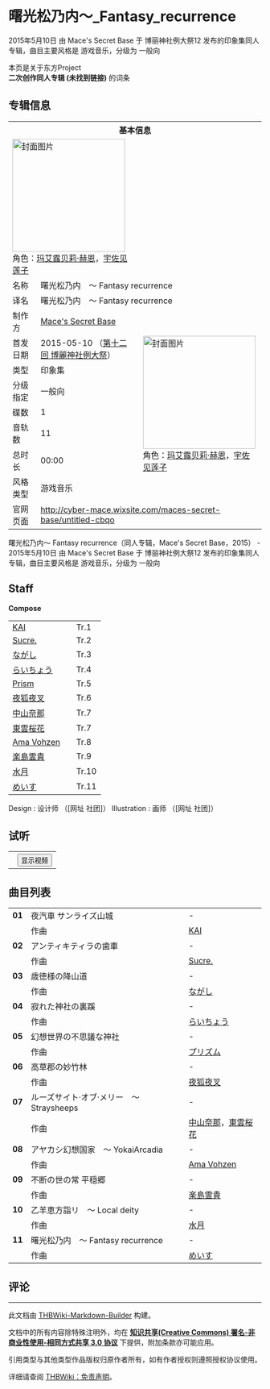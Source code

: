 # 曙光松乃内～_Fantasy_recurrence

<!-- source html: G:\repos\THBWiki-Markdown-Builder\THBWikiMarkdown\Temp\main\7\73\ns0%3A%E6%9B%99%E5%85%89%E6%9D%BE%E4%B9%83%E5%86%85%EF%BD%9E_Fantasy_recurrence.html -->

2015年5月10日 由 Mace's Secret Base 于 博丽神社例大祭12 发布的印象集同人专辑，曲目主要风格是 游戏音乐，分级为 一般向

本页是关于东方Project  
 **二次创作同人专辑 (未找到链接)** 的词条
## 专辑信息

<table><tbody><tr><th colspan="3">基本信息</th></tr><tr><td class="cover-artwork-mobile" colspan="2"><a href="./文件-曙光松乃内～_Fantasy_recurrence封面.png.md" class="image" title="封面图片"><img alt="封面图片" src="https://upload.thwiki.cc/thumb/b/b1/%E6%9B%99%E5%85%89%E6%9D%BE%E4%B9%83%E5%86%85%EF%BD%9E_Fantasy_recurrence%E5%B0%81%E9%9D%A2.png/224px-%E6%9B%99%E5%85%89%E6%9D%BE%E4%B9%83%E5%86%85%EF%BD%9E_Fantasy_recurrence%E5%B0%81%E9%9D%A2.png" decoding="async" loading="lazy" width="224" height="224" srcset="https://upload.thwiki.cc/thumb/b/b1/%E6%9B%99%E5%85%89%E6%9D%BE%E4%B9%83%E5%86%85%EF%BD%9E_Fantasy_recurrence%E5%B0%81%E9%9D%A2.png/336px-%E6%9B%99%E5%85%89%E6%9D%BE%E4%B9%83%E5%86%85%EF%BD%9E_Fantasy_recurrence%E5%B0%81%E9%9D%A2.png 1.5x, https://upload.thwiki.cc/thumb/b/b1/%E6%9B%99%E5%85%89%E6%9D%BE%E4%B9%83%E5%86%85%EF%BD%9E_Fantasy_recurrence%E5%B0%81%E9%9D%A2.png/448px-%E6%9B%99%E5%85%89%E6%9D%BE%E4%B9%83%E5%86%85%EF%BD%9E_Fantasy_recurrence%E5%B0%81%E9%9D%A2.png 2x" data-file-width="1024" data-file-height="1024"></a><div class="cover-char">角色：<a href="./玛艾露贝莉·赫恩.md" title="玛艾露贝莉·赫恩">玛艾露贝莉·赫恩</a>，<a href="./宇佐见莲子.md" title="宇佐见莲子">宇佐见莲子</a></div></td>
</tr><tr><td class="label">名称</td><td colspan="2"> 曙光松乃内　～ Fantasy recurrence </td></tr><tr><td class="label">译名</td><td colspan="2"> 曙光松乃内　～ Fantasy recurrence </td></tr><tr><td class="label">制作方</td><td><a href="./Mace's_Secret_Base.md" title="Mace&#39;s Secret Base">Mace's Secret Base</a></td><td class="cover-artwork" rowspan="8" style="min-width:224px;"><a href="./文件-曙光松乃内～_Fantasy_recurrence封面.png.md" class="image" title="封面图片"><img alt="封面图片" src="https://upload.thwiki.cc/thumb/b/b1/%E6%9B%99%E5%85%89%E6%9D%BE%E4%B9%83%E5%86%85%EF%BD%9E_Fantasy_recurrence%E5%B0%81%E9%9D%A2.png/224px-%E6%9B%99%E5%85%89%E6%9D%BE%E4%B9%83%E5%86%85%EF%BD%9E_Fantasy_recurrence%E5%B0%81%E9%9D%A2.png" decoding="async" loading="lazy" width="224" height="224" srcset="https://upload.thwiki.cc/thumb/b/b1/%E6%9B%99%E5%85%89%E6%9D%BE%E4%B9%83%E5%86%85%EF%BD%9E_Fantasy_recurrence%E5%B0%81%E9%9D%A2.png/336px-%E6%9B%99%E5%85%89%E6%9D%BE%E4%B9%83%E5%86%85%EF%BD%9E_Fantasy_recurrence%E5%B0%81%E9%9D%A2.png 1.5x, https://upload.thwiki.cc/thumb/b/b1/%E6%9B%99%E5%85%89%E6%9D%BE%E4%B9%83%E5%86%85%EF%BD%9E_Fantasy_recurrence%E5%B0%81%E9%9D%A2.png/448px-%E6%9B%99%E5%85%89%E6%9D%BE%E4%B9%83%E5%86%85%EF%BD%9E_Fantasy_recurrence%E5%B0%81%E9%9D%A2.png 2x" data-file-width="1024" data-file-height="1024"></a><div class="cover-char">角色：<a href="./玛艾露贝莉·赫恩.md" title="玛艾露贝莉·赫恩">玛艾露贝莉·赫恩</a>，<a href="./宇佐见莲子.md" title="宇佐见莲子">宇佐见莲子</a></div></td>
</tr><tr><td class="label">首发日期</td><td>2015-05-10&#160;（<a href="/展会作品列表?e=%E5%8D%9A%E4%B8%BD%E7%A5%9E%E7%A4%BE%E4%BE%8B%E5%A4%A7%E7%A5%AD%2312">第十二回 博麗神社例大祭</a>）</td></tr><tr><td class="label">类型</td><td>印象集</td></tr><tr><td class="label">分级指定</td><td>一般向</td></tr><tr><td class="label">碟数</td><td>1</td></tr><tr><td class="label">音轨数</td><td>11</td></tr><tr><td class="label">总时长</td><td>00:00</td></tr><tr><td class="label">风格类型</td><td>游戏音乐</td></tr>
<tr><td class="label">官网页面</td><td colspan="2"><a rel="nofollow" class="external free" href="http://cyber-mace.wixsite.com/maces-secret-base/untitled-cbqo">http://cyber-mace.wixsite.com/maces-secret-base/untitled-cbqo</a></td></tr></tbody></table>

曙光松乃内～ Fantasy recurrence（同人专辑，Mace's Secret Base，2015） - 2015年5月10日 由 Mace's Secret Base 于 博丽神社例大祭12 发布的印象集同人专辑，曲目主要风格是 游戏音乐，分级为 一般向
## Staff
  
 **Compose**   

<table><tbody><tr><td><a href="/index.php?title=KAI&amp;action=edit&amp;redlink=1" class="new" title="KAI（页面不存在）">KAI</a></td><td></td><td>Tr.1</td></tr><tr><td><a href="/index.php?title=Sucre.&amp;action=edit&amp;redlink=1" class="new" title="Sucre.（页面不存在）">Sucre.</a></td><td></td><td>Tr.2</td></tr><tr><td><a href="/index.php?title=%E3%81%AA%E3%81%8C%E3%81%97&amp;action=edit&amp;redlink=1" class="new" title="ながし（页面不存在）">ながし</a></td><td></td><td>Tr.3</td></tr><tr><td><a href="/index.php?title=%E3%82%89%E3%81%84%E3%81%A1%E3%82%87%E3%81%86&amp;action=edit&amp;redlink=1" class="new" title="らいちょう（页面不存在）">らいちょう</a></td><td></td><td>Tr.4</td></tr><tr><td><a href="./Prism.md" title="Prism">Prism</a></td><td></td><td>Tr.5</td></tr><tr><td><a href="/index.php?title=%E5%A4%9C%E7%8B%90%E5%A4%9C%E5%8F%89&amp;action=edit&amp;redlink=1" class="new" title="夜狐夜叉（页面不存在）">夜狐夜叉</a></td><td></td><td>Tr.6</td></tr><tr><td><a href="/index.php?title=%E4%B8%AD%E5%B1%B1%E5%A5%88%E9%82%A3&amp;action=edit&amp;redlink=1" class="new" title="中山奈那（页面不存在）">中山奈那</a></td><td></td><td>Tr.7</td></tr><tr><td><a href="/index.php?title=%E6%9D%B1%E9%9B%B2%E6%A1%9C%E8%8A%B1&amp;action=edit&amp;redlink=1" class="new" title="東雲桜花（页面不存在）">東雲桜花</a></td><td></td><td>Tr.7</td></tr><tr><td><a href="./Ama_Vohzen.md" title="Ama Vohzen">Ama Vohzen</a></td><td></td><td>Tr.8</td></tr><tr><td><a href="/index.php?title=%E6%A5%BD%E5%B3%B6%E9%9C%8A%E8%B2%B4&amp;action=edit&amp;redlink=1" class="new" title="楽島霊貴（页面不存在）">楽島霊貴</a></td><td></td><td>Tr.9</td></tr><tr><td><a href="/index.php?title=%E6%B0%B4%E6%9C%88&amp;action=edit&amp;redlink=1" class="new" title="水月（页面不存在）">水月</a></td><td></td><td>Tr.10</td></tr><tr><td><a href="./めいす.md" title="めいす">めいす</a></td><td></td><td>Tr.11</td></tr></tbody></table>


Design
: 设计师 （[网址 社团]）
Illustration
: 画师 （[网址 社团]）

## 试听
  


  

<table>
<tr><th style="text-align: center;"><a class="bilibili-title external text" target="_blank" rel="nofollow" style="margin: 0 0.4em 0 0.2em;"></a><input type="button" class="bilibili-toggle" value="显示视频" style="float: right;"></th></tr>
<tr class="bilibili-video" style="display: none;"><td></td></tr>
</table>





## 曲目列表

<table><tbody><tr><td id="1" class="infoYL"><b>01</b></td><td id="夜汽車_サンライズ山城" colspan="2" class="title">夜汽車 サンライズ山城<span class="thcsearchlinks"><a rel="nofollow" class="external text" href="https://cd.thwiki.cc?arrange=KAI&amp;fromwiki=曙光松乃内～_Fantasy_recurrence"><span title="搜索相似同人曲"></span></a></span></td><td class="time">-</td></tr><tr><td class="left"></td><td class="label">作曲</td><td class="text" colspan="2"><a href="/index.php?title=KAI&amp;action=edit&amp;redlink=1" class="new" title="KAI（页面不存在）">KAI</a><span class="thcsearchlinks"><a rel="nofollow" class="external text" href="https://cd.thwiki.cc?arrange=，KAI，&amp;fromwiki=曙光松乃内～_Fantasy_recurrence"><span></span></a></span></td></tr>
<tr><td id="2" class="infoYL"><b>02</b></td><td id="アンティキティラの歯車" colspan="2" class="title">アンティキティラの歯車<span class="thcsearchlinks"><a rel="nofollow" class="external text" href="https://cd.thwiki.cc?arrange=Sucre.&amp;fromwiki=曙光松乃内～_Fantasy_recurrence"><span title="搜索相似同人曲"></span></a></span></td><td class="time">-</td></tr><tr><td class="left"></td><td class="label">作曲</td><td class="text" colspan="2"><a href="/index.php?title=Sucre.&amp;action=edit&amp;redlink=1" class="new" title="Sucre.（页面不存在）">Sucre.</a><span class="thcsearchlinks"><a rel="nofollow" class="external text" href="https://cd.thwiki.cc?arrange=，Sucre.，&amp;fromwiki=曙光松乃内～_Fantasy_recurrence"><span></span></a></span></td></tr>
<tr><td id="3" class="infoYL"><b>03</b></td><td id="歳徳様の降山道" colspan="2" class="title">歳徳様の降山道<span class="thcsearchlinks"><a rel="nofollow" class="external text" href="https://cd.thwiki.cc?arrange=ながし&amp;fromwiki=曙光松乃内～_Fantasy_recurrence"><span title="搜索相似同人曲"></span></a></span></td><td class="time">-</td></tr><tr><td class="left"></td><td class="label">作曲</td><td class="text" colspan="2"><a href="/index.php?title=%E3%81%AA%E3%81%8C%E3%81%97&amp;action=edit&amp;redlink=1" class="new" title="ながし（页面不存在）">ながし</a><span class="thcsearchlinks"><a rel="nofollow" class="external text" href="https://cd.thwiki.cc?arrange=，ながし，&amp;fromwiki=曙光松乃内～_Fantasy_recurrence"><span></span></a></span></td></tr>
<tr><td id="4" class="infoYL"><b>04</b></td><td id="寂れた神社の裏蹊" colspan="2" class="title">寂れた神社の裏蹊<span class="thcsearchlinks"><a rel="nofollow" class="external text" href="https://cd.thwiki.cc?arrange=らいちょう&amp;fromwiki=曙光松乃内～_Fantasy_recurrence"><span title="搜索相似同人曲"></span></a></span></td><td class="time">-</td></tr><tr><td class="left"></td><td class="label">作曲</td><td class="text" colspan="2"><a href="/index.php?title=%E3%82%89%E3%81%84%E3%81%A1%E3%82%87%E3%81%86&amp;action=edit&amp;redlink=1" class="new" title="らいちょう（页面不存在）">らいちょう</a><span class="thcsearchlinks"><a rel="nofollow" class="external text" href="https://cd.thwiki.cc?arrange=，らいちょう，&amp;fromwiki=曙光松乃内～_Fantasy_recurrence"><span></span></a></span></td></tr>
<tr><td id="5" class="infoYL"><b>05</b></td><td id="幻想世界の不思議な神社" colspan="2" class="title">幻想世界の不思議な神社<span class="thcsearchlinks"><a rel="nofollow" class="external text" href="https://cd.thwiki.cc?arrange=プリズム&amp;fromwiki=曙光松乃内～_Fantasy_recurrence"><span title="搜索相似同人曲"></span></a></span></td><td class="time">-</td></tr><tr><td class="left"></td><td class="label">作曲</td><td class="text" colspan="2"><a href="/%E3%83%97%E3%83%AA%E3%82%BA%E3%83%A0" class="mw-redirect" title="プリズム">プリズム</a><span class="thcsearchlinks"><a rel="nofollow" class="external text" href="https://cd.thwiki.cc?arrange=，プリズム，&amp;fromwiki=曙光松乃内～_Fantasy_recurrence"><span></span></a></span></td></tr>
<tr><td id="6" class="infoYL"><b>06</b></td><td id="高草郡の妙竹林" colspan="2" class="title">高草郡の妙竹林<span class="thcsearchlinks"><a rel="nofollow" class="external text" href="https://cd.thwiki.cc?arrange=夜狐夜叉&amp;fromwiki=曙光松乃内～_Fantasy_recurrence"><span title="搜索相似同人曲"></span></a></span></td><td class="time">-</td></tr><tr><td class="left"></td><td class="label">作曲</td><td class="text" colspan="2"><a href="/index.php?title=%E5%A4%9C%E7%8B%90%E5%A4%9C%E5%8F%89&amp;action=edit&amp;redlink=1" class="new" title="夜狐夜叉（页面不存在）">夜狐夜叉</a><span class="thcsearchlinks"><a rel="nofollow" class="external text" href="https://cd.thwiki.cc?arrange=，夜狐夜叉，&amp;fromwiki=曙光松乃内～_Fantasy_recurrence"><span></span></a></span></td></tr>
<tr><td id="7" class="infoYL"><b>07</b></td><td id="ルーズサイト·オブ·メリー_～_Straysheeps" colspan="2" class="title">ルーズサイト·オブ·メリー　～ Straysheeps<span class="thcsearchlinks"><a rel="nofollow" class="external text" href="https://cd.thwiki.cc?arrange=中山奈那，東雲桜花&amp;fromwiki=曙光松乃内～_Fantasy_recurrence"><span title="搜索相似同人曲"></span></a></span></td><td class="time">-</td></tr><tr><td class="left"></td><td class="label">作曲</td><td class="text" colspan="2"><a href="/index.php?title=%E4%B8%AD%E5%B1%B1%E5%A5%88%E9%82%A3&amp;action=edit&amp;redlink=1" class="new" title="中山奈那（页面不存在）">中山奈那</a>，<a href="/index.php?title=%E6%9D%B1%E9%9B%B2%E6%A1%9C%E8%8A%B1&amp;action=edit&amp;redlink=1" class="new" title="東雲桜花（页面不存在）">東雲桜花</a><span class="thcsearchlinks"><a rel="nofollow" class="external text" href="https://cd.thwiki.cc?arrange=，中山奈那，東雲桜花，&amp;fromwiki=曙光松乃内～_Fantasy_recurrence"><span></span></a></span></td></tr>
<tr><td id="8" class="infoYL"><b>08</b></td><td id="アヤカシ幻想国家_～_YokaiArcadia" colspan="2" class="title">アヤカシ幻想国家　～ YokaiArcadia<span class="thcsearchlinks"><a rel="nofollow" class="external text" href="https://cd.thwiki.cc?arrange=Ama Vohzen&amp;fromwiki=曙光松乃内～_Fantasy_recurrence"><span title="搜索相似同人曲"></span></a></span></td><td class="time">-</td></tr><tr><td class="left"></td><td class="label">作曲</td><td class="text" colspan="2"><a href="./Ama_Vohzen.md" title="Ama Vohzen">Ama Vohzen</a><span class="thcsearchlinks"><a rel="nofollow" class="external text" href="https://cd.thwiki.cc?arrange=，Ama Vohzen，&amp;fromwiki=曙光松乃内～_Fantasy_recurrence"><span></span></a></span></td></tr>
<tr><td id="9" class="infoYL"><b>09</b></td><td id="不断の世の常_平穏郷" colspan="2" class="title">不断の世の常 平穏郷<span class="thcsearchlinks"><a rel="nofollow" class="external text" href="https://cd.thwiki.cc?arrange=楽島霊貴&amp;fromwiki=曙光松乃内～_Fantasy_recurrence"><span title="搜索相似同人曲"></span></a></span></td><td class="time">-</td></tr><tr><td class="left"></td><td class="label">作曲</td><td class="text" colspan="2"><a href="/index.php?title=%E6%A5%BD%E5%B3%B6%E9%9C%8A%E8%B2%B4&amp;action=edit&amp;redlink=1" class="new" title="楽島霊貴（页面不存在）">楽島霊貴</a><span class="thcsearchlinks"><a rel="nofollow" class="external text" href="https://cd.thwiki.cc?arrange=，楽島霊貴，&amp;fromwiki=曙光松乃内～_Fantasy_recurrence"><span></span></a></span></td></tr>
<tr><td id="10" class="infoYL"><b>10</b></td><td id="乙羊恵方詣リ_～_Local_deity" colspan="2" class="title">乙羊恵方詣リ　～ Local deity<span class="thcsearchlinks"><a rel="nofollow" class="external text" href="https://cd.thwiki.cc?arrange=水月&amp;fromwiki=曙光松乃内～_Fantasy_recurrence"><span title="搜索相似同人曲"></span></a></span></td><td class="time">-</td></tr><tr><td class="left"></td><td class="label">作曲</td><td class="text" colspan="2"><a href="/index.php?title=%E6%B0%B4%E6%9C%88&amp;action=edit&amp;redlink=1" class="new" title="水月（页面不存在）">水月</a><span class="thcsearchlinks"><a rel="nofollow" class="external text" href="https://cd.thwiki.cc?arrange=，水月，&amp;fromwiki=曙光松乃内～_Fantasy_recurrence"><span></span></a></span></td></tr>
<tr><td id="11" class="infoYL"><b>11</b></td><td id="曙光松乃内_～_Fantasy_recurrence" colspan="2" class="title">曙光松乃内　～ Fantasy recurrence<span class="thcsearchlinks"><a rel="nofollow" class="external text" href="https://cd.thwiki.cc?arrange=めいす&amp;fromwiki=曙光松乃内～_Fantasy_recurrence"><span title="搜索相似同人曲"></span></a></span></td><td class="time">-</td></tr><tr><td class="left"></td><td class="label">作曲</td><td class="text" colspan="2"><a href="./めいす.md" title="めいす">めいす</a><span class="thcsearchlinks"><a rel="nofollow" class="external text" href="https://cd.thwiki.cc?arrange=，めいす，&amp;fromwiki=曙光松乃内～_Fantasy_recurrence"><span></span></a></span></td></tr></tbody></table>


## 评论




---

此文档由 [THBWiki-Markdown-Builder](https://github.com/Delsin-Yu/THBWiki-Markdown-Builder) 构建。

文档中的所有内容除特殊注明外，均在 [**知识共享(Creative Commons) 署名-非商业性使用-相同方式共享 3.0 协议**](https://creativecommons.org/licenses/by-sa/3.0/deed.zh-hans) 下提供，附加条款亦可能应用。

引用类型与其他类型作品版权归原作者所有，如有作者授权则遵照授权协议使用。

详细请查阅 [THBWiki：免责声明](https://thbwiki.cc/THBWiki:%E5%85%8D%E8%B4%A3%E5%A3%B0%E6%98%8E)。

